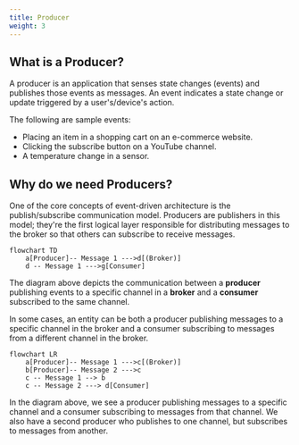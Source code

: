 ```yaml
---
title: Producer
weight: 3
---
```


## What is a Producer? 
A producer is an application that senses state changes (events) and publishes those events as messages. An event indicates a state change or update triggered by a user's/device's action. 

The following are sample events:
* Placing an item in a shopping cart on an e-commerce website.
* Clicking the subscribe button on a YouTube channel.
* A temperature change in a sensor.

## Why do we need Producers? 
One of the core concepts of event-driven architecture is the publish/subscribe communication model. Producers are publishers in this model; they're the first logical layer responsible for distributing messages to the broker so that others can subscribe to receive messages.

```mermaid
flowchart TD
    a[Producer]-- Message 1 --->d[(Broker)]
    d -- Message 1 --->g[Consumer]
```
The diagram above depicts the communication between a **producer** publishing events to a specific channel in a **broker** and a **consumer** subscribed to the same channel.

In some cases, an entity can be both a producer publishing messages to a specific channel in the broker and a consumer subscribing to messages from a different channel in the broker.

```mermaid
flowchart LR
    a[Producer]-- Message 1 --->c[(Broker)]
    b[Producer]-- Message 2 --->c
    c -- Message 1 --> b
    c -- Message 2 ---> d[Consumer]
```

In the diagram above, we see a producer publishing messages to a specific channel and a consumer subscribing to messages from that channel. We also have a second producer who publishes to one channel, but subscribes to messages from another.
